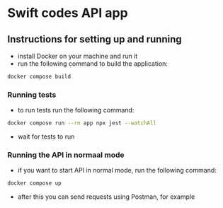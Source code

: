 # Swift codes API app
## Instructions for setting up and running
- install Docker on your machine and run it
- run the following command to build the application:
```sh
docker compose build
```
### Running tests
- to run tests run the following command:
```sh
docker compose run --rm app npx jest --watchAll
```
- wait for tests to run
### Running the API in normaal mode
- if you want to start API in normal mode, run the following command:
```sh
docker compose up
```
- after this you can send requests using Postman, for example
